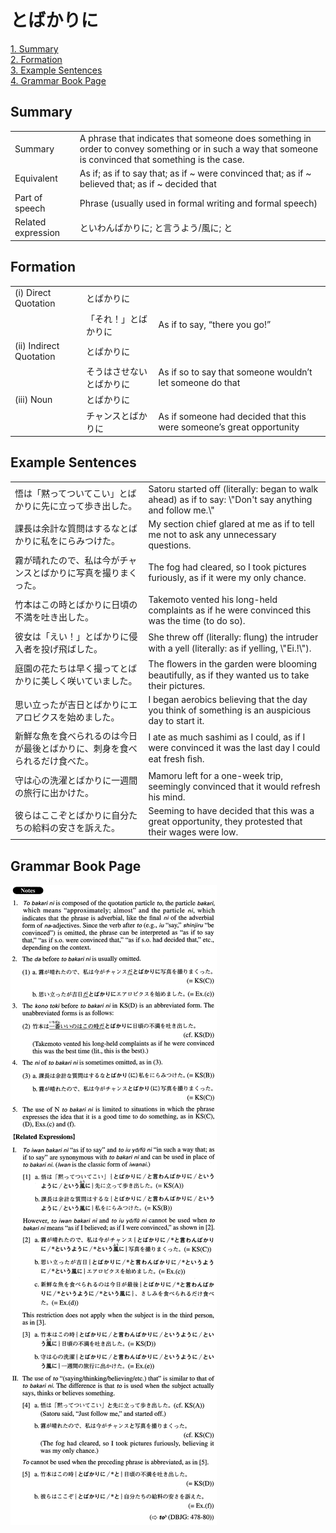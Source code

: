 # とばかりに

[1. Summary](#summary)<br>
[2. Formation](#formation)<br>
[3. Example Sentences](#example-sentences)<br>
[4. Grammar Book Page](#grammar-book-page)<br>


## Summary

<table><tr>   <td>Summary</td>   <td>A phrase that indicates that someone does something in order to convey something or in such a way that someone is convinced that something is the case.</td></tr><tr>   <td>Equivalent</td>   <td>As if; as if to say that; as if ~ were convinced that; as if ~ believed that; as if ~ decided that</td></tr><tr>   <td>Part of speech</td>   <td>Phrase (usually used in formal writing and formal speech)</td></tr><tr>   <td>Related expression</td>   <td>といわんばかりに; と言うよう/風に; と</td></tr></table>

## Formation

<table class="table"><tbody><tr class="tr head"><td class="td"><span class="numbers">(i)</span> <span class="bold">Direct Quotation</span></td><td class="td"><span class="concept">とばかりに</span></td><td class="td"></td></tr><tr class="tr"><td class="td"></td><td class="td"><span>「それ！」</span><span class="concept">とばかりに</span></td><td class="td"><span>As if to say, “there you go!”</span></td></tr><tr class="tr head"><td class="td"><span class="numbers">(ii)</span> <span class="bold">Indirect Quotation</span></td><td class="td"><span class="concept">とばかりに</span></td><td class="td"></td></tr><tr class="tr"><td class="td"></td><td class="td"><span>そうはさせない</span><span class="concept">とばかりに</span></td><td class="td"><span>As if so to say that someone wouldn’t let someone do that</span></td></tr><tr class="tr head"><td class="td"><span class="numbers">(iii)</span> <span class="bold">Noun</span></td><td class="td"><span class="concept">とばかりに</span></td><td class="td"></td></tr><tr class="tr"><td class="td"></td><td class="td"><span>チャンス</span><span class="concept">とばかりに</span></td><td class="td"><span>As if someone had decided that this were someone’s great opportunity</span></td></tr></tbody></table>

## Example Sentences

<table><tr>   <td>悟は「黙ってついてこい」とばかりに先に立って歩き出した。</td>   <td>Satoru started off (literally: began to walk ahead) as if to say: \"Don't say anything and follow me.\"</td></tr><tr>   <td>課長は余計な質問はするなとばかりに私をにらみつけた。</td>   <td>My section chief glared at me as if to tell me not to ask any unnecessary questions.</td></tr><tr>   <td>霧が晴れたので、私は今がチャンスとばかりに写真を撮りまくった。</td>   <td>The fog had cleared, so I took pictures furiously, as if it were my only chance.</td></tr><tr>   <td>竹本はこの時とばかりに日頃の不満を吐き出した。</td>   <td>Takemoto vented his long-held complaints as if he were convinced this was the time (to do so).</td></tr><tr>   <td>彼女は「えい！」とばかりに侵入者を投げ飛ばした。</td>   <td>She threw off (literally: ﬂung) the intruder with a yell (literally: as if yelling, \"Ei.!\").</td></tr><tr>   <td>庭園の花たちは早く撮ってとばかりに美しく咲いていました。</td>   <td>The ﬂowers in the garden were blooming beautifully, as if they wanted us to take their pictures.</td></tr><tr>   <td>思い立ったが吉日とばかりにエアロビクスを始めました。</td>   <td>I began aerobics believing that the day you think of something is an auspicious day to start it.</td></tr><tr>   <td>新鮮な魚を食べられるのは今日が最後とばかりに、刺身を食べられるだけ食べた。</td>   <td>I ate as much sashimi as I could, as if I were convinced it was the last day I could eat fresh ﬁsh.</td></tr><tr>   <td>守は心の洗濯とばかりに一週間の旅行に出かけた。</td>   <td>Mamoru left for a one-week trip, seemingly convinced that it would refresh his mind.</td></tr><tr>   <td>彼らはここぞとばかりに自分たちの給料の安さを訴えた。</td>   <td>Seeming to have decided that this was a great opportunity, they protested that their wages were low.</td></tr></table>

## Grammar Book Page

![](../img/Advancedとばかりに.png)

